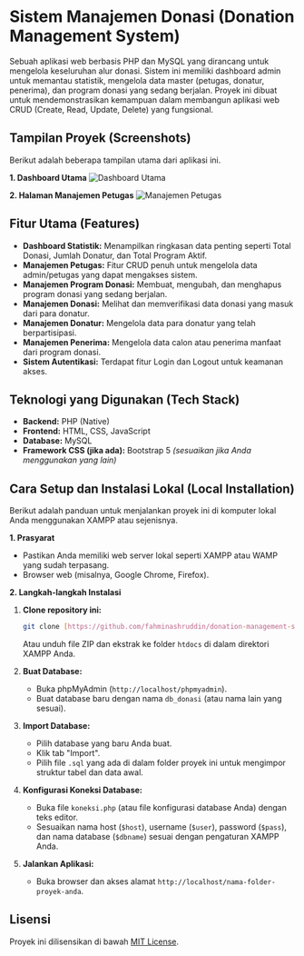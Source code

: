 # Sistem Manajemen Donasi (Donation Management System)

Sebuah aplikasi web berbasis PHP dan MySQL yang dirancang untuk mengelola keseluruhan alur donasi. Sistem ini memiliki dashboard admin untuk memantau statistik, mengelola data master (petugas, donatur, penerima), dan program donasi yang sedang berjalan. Proyek ini dibuat untuk mendemonstrasikan kemampuan dalam membangun aplikasi web CRUD (Create, Read, Update, Delete) yang fungsional.

## Tampilan Proyek (Screenshots)

Berikut adalah beberapa tampilan utama dari aplikasi ini.

**1. Dashboard Utama**
![Dashboard Utama](Screenshot%%2025-06-28%%234442.png)

**2. Halaman Manajemen Petugas**
![Manajemen Petugas](Screenshot%%2025-06-29%%000333.png)

## Fitur Utama (Features)

* **Dashboard Statistik:** Menampilkan ringkasan data penting seperti Total Donasi, Jumlah Donatur, dan Total Program Aktif.
* **Manajemen Petugas:** Fitur CRUD penuh untuk mengelola data admin/petugas yang dapat mengakses sistem.
* **Manajemen Program Donasi:** Membuat, mengubah, dan menghapus program donasi yang sedang berjalan.
* **Manajemen Donasi:** Melihat dan memverifikasi data donasi yang masuk dari para donatur.
* **Manajemen Donatur:** Mengelola data para donatur yang telah berpartisipasi.
* **Manajemen Penerima:** Mengelola data calon atau penerima manfaat dari program donasi.
* **Sistem Autentikasi:** Terdapat fitur Login dan Logout untuk keamanan akses.

## Teknologi yang Digunakan (Tech Stack)

* **Backend:** PHP (Native)
* **Frontend:** HTML, CSS, JavaScript
* **Database:** MySQL 
* **Framework CSS (jika ada):** Bootstrap 5 *(sesuaikan jika Anda menggunakan yang lain)*

## Cara Setup dan Instalasi Lokal (Local Installation)

Berikut adalah panduan untuk menjalankan proyek ini di komputer lokal Anda menggunakan XAMPP atau sejenisnya.

**1. Prasyarat**
* Pastikan Anda memiliki web server lokal seperti XAMPP atau WAMP yang sudah terpasang.
* Browser web (misalnya, Google Chrome, Firefox).

**2. Langkah-langkah Instalasi**
   1.  **Clone repository ini:**
       ```bash
       git clone [https://github.com/fahminashruddin/donation-management-system.git](https://github.com/fahminashruddin/donation-management-system.git)
       ```
       Atau unduh file ZIP dan ekstrak ke folder `htdocs` di dalam direktori XAMPP Anda.

   2.  **Buat Database:**
       * Buka phpMyAdmin (`http://localhost/phpmyadmin`).
       * Buat database baru dengan nama `db_donasi` (atau nama lain yang sesuai).

   3.  **Import Database:**
       * Pilih database yang baru Anda buat.
       * Klik tab "Import".
       * Pilih file `.sql` yang ada di dalam folder proyek ini untuk mengimpor struktur tabel dan data awal.

   4.  **Konfigurasi Koneksi Database:**
       * Buka file `koneksi.php` (atau file konfigurasi database Anda) dengan teks editor.
       * Sesuaikan nama host (`$host`), username (`$user`), password (`$pass`), dan nama database (`$dbname`) sesuai dengan pengaturan XAMPP Anda.

   5.  **Jalankan Aplikasi:**
       * Buka browser dan akses alamat `http://localhost/nama-folder-proyek-anda`.

## Lisensi

Proyek ini dilisensikan di bawah [MIT License](LICENSE).
